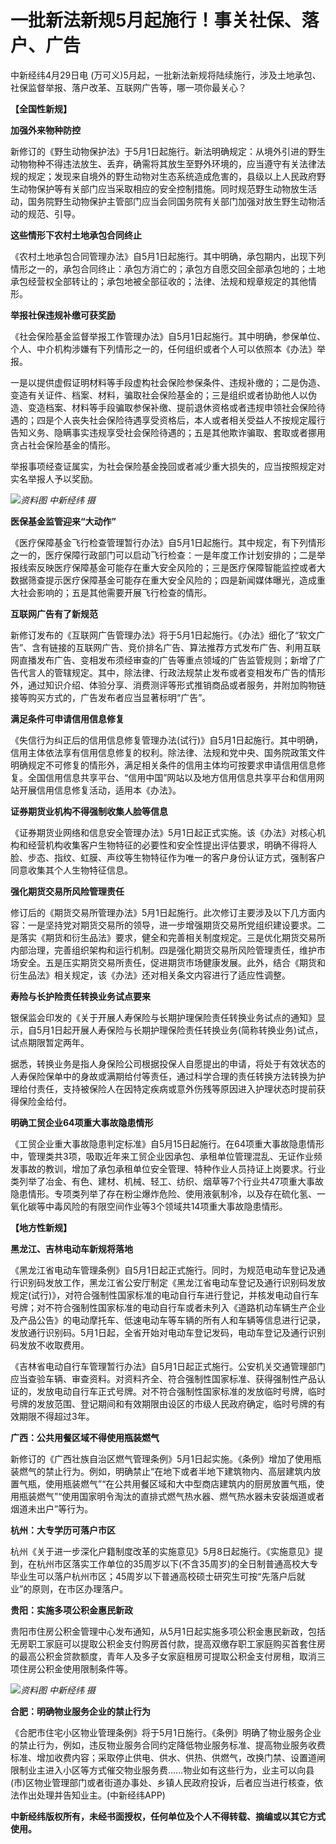 # 一批新法新规5月起施行！事关社保、落户、广告

中新经纬4月29日电 (万可义)5月起，一批新法新规将陆续施行，涉及土地承包、社保监督举报、落户改革、互联网广告等，哪一项你最关心？

**【全国性新规】**

**加强外来物种防控**

新修订的《野生动物保护法》于5月1日起施行。新法明确规定：从境外引进的野生动物物种不得违法放生、丢弃，确需将其放生至野外环境的，应当遵守有关法律法规的规定；发现来自境外的野生动物对生态系统造成危害的，县级以上人民政府野生动物保护等有关部门应当采取相应的安全控制措施。同时规范野生动物放生活动，国务院野生动物保护主管部门应当会同国务院有关部门加强对放生野生动物活动的规范、引导。

**这些情形下农村土地承包合同终止**

《农村土地承包合同管理办法》自5月1日起施行。其中明确，承包期内，出现下列情形之一的，承包合同终止：承包方消亡的；承包方自愿交回全部承包地的；土地承包经营权全部转让的；承包地被全部征收的；法律、法规和规章规定的其他情形。

**举报社保违规补缴可获奖励**

《社会保险基金监督举报工作管理办法》自5月1日起施行。其中明确，参保单位、个人、中介机构涉嫌有下列情形之一的，任何组织或者个人可以依照本《办法》举报。

一是以提供虚假证明材料等手段虚构社会保险参保条件、违规补缴的；二是伪造、变造有关证件、档案、材料，骗取社会保险基金的；三是组织或者协助他人以伪造、变造档案、材料等手段骗取参保补缴、提前退休资格或者违规申领社会保险待遇的；四是个人丧失社会保险待遇享受资格后，本人或者相关受益人不按规定履行告知义务、隐瞒事实违规享受社会保险待遇的；五是其他欺诈骗取、套取或者挪用贪占社会保险基金的情形。

举报事项经查证属实，为社会保险基金挽回或者减少重大损失的，应当按照规定对实名举报人予以奖励。

![](https://inews.gtimg.com/om_bt/OQzIqxx1yHcqYsNJY9FtwyfES5xt0DonsaYs-f-Ot6GdcAA/1000)_资料图 中新经纬 摄_

**医保基金监管迎来“大动作”**

《医疗保障基金飞行检查管理暂行办法》自5月1日起施行。其中规定，有下列情形之一的，医疗保障行政部门可以启动飞行检查：一是年度工作计划安排的；二是举报线索反映医疗保障基金可能存在重大安全风险的；三是医疗保障智能监控或者大数据筛查提示医疗保障基金可能存在重大安全风险的；四是新闻媒体曝光，造成重大社会影响的；五是其他需要开展飞行检查的情形。

**互联网广告有了新规范**

新修订发布的《互联网广告管理办法》将于5月1日起施行。《办法》细化了“软文广告”、含有链接的互联网广告、竞价排名广告、算法推荐方式发布广告、利用互联网直播发布广告、变相发布须经审查的广告等重点领域的广告监管规则；新增了广告代言人的管辖规定。其中，除法律、行政法规禁止发布或者变相发布广告的情形外，通过知识介绍、体验分享、消费测评等形式推销商品或者服务，并附加购物链接等购买方式的，广告发布者应当显著标明“广告”。

**满足条件可申请信用信息修复**

《失信行为纠正后的信用信息修复管理办法(试行)》自5月1日起施行。其中明确，信用主体依法享有信用信息修复的权利。除法律、法规和党中央、国务院政策文件明确规定不可修复的情形外，满足相关条件的信用主体均可按要求申请信用信息修复。全国信用信息共享平台、“信用中国”网站以及地方信用信息共享平台和信用网站开展信用信息修复活动，适用本《办法》。

**证券期货业机构不得强制收集人脸等信息**

《证券期货业网络和信息安全管理办法》5月1日起正式实施。该《办法》对核心机构和经营机构收集客户生物特征的必要性和安全性提出评估要求，明确不得将人脸、步态、指纹、虹膜、声纹等生物特征作为唯一的客户身份认证方式，强制客户同意收集其个人生物特征信息。

**强化期货交易所风险管理责任**

修订后的《期货交易所管理办法》5月1日起施行。此次修订主要涉及以下几方面内容：一是坚持党对期货交易所的领导，进一步增强期货交易所党组织建设要求。二是落实《期货和衍生品法》要求，健全和完善相关制度规定。三是优化期货交易所内部治理，完善组织架构和运行机制。四是强化期货交易所风险管理责任，维护市场安全。五是压实期货交易所责任，促进期货市场健康发展。此外，结合《期货和衍生品法》相关规定，该《办法》还对相关条文内容进行了适应性调整。

**寿险与长护险责任转换业务试点要来**

银保监会印发的《关于开展人寿保险与长期护理保险责任转换业务试点的通知》显示，自5月1日起开展人寿保险与长期护理保险责任转换业务(简称转换业务)试点，试点期限暂定两年。

据悉，转换业务是指人身保险公司根据投保人自愿提出的申请，将处于有效状态的人寿保险保单中的身故或满期给付等责任，通过科学合理的责任转换方法转换为护理给付责任，支持被保险人在因特定疾病或意外伤残等原因进入护理状态时提前获得保险金给付。

**明确工贸企业64项重大事故隐患情形**

《工贸企业重大事故隐患判定标准》自5月15日起施行。在64项重大事故隐患情形中，管理类共3项，吸取近年来工贸企业因承包、承租单位管理混乱、无证作业频发事故的教训，增加了承包承租单位安全管理、特种作业人员持证上岗要求。行业类列举了冶金、有色、建材、机械、轻工、纺织、烟草等7个行业共47项重大事故隐患情形。专项类列举了存在粉尘爆炸危险、使用液氨制冷，以及存在硫化氢、一氧化碳等中毒风险的有限空间作业等3个领域共14项重大事故隐患情形。

**【地方性新规】**

**黑龙江、吉林电动车新规将落地**

《黑龙江省电动车管理条例》自5月1日起正式施行。同时，为规范电动车登记及通行识别码发放工作，黑龙江省公安厅制定《黑龙江省电动车登记及通行识别码发放规定(试行)》，对符合强制性国家标准的电动自行车进行登记，并核发电动自行车号牌；对不符合强制性国家标准的电动自行车或者未列入《道路机动车辆生产企业及产品公告》的电动摩托车、低速电动车等车辆的所有人和车辆等信息进行记录，发放通行识别码。5月1日起，全省开始对电动车登记发码，电动车登记及通行识别码发放不收取费用。

《吉林省电动自行车管理暂行办法》自5月1日起正式施行。公安机关交通管理部门应当查验车辆、审查资料。对资料齐全、符合强制性国家标准、获得强制性产品认证的，发放电动自行车正式号牌。对不符合强制性国家标准的发放临时号牌，临时号牌的发放范围、登记期间和有效期限由设区的市级人民政府确定，临时号牌的有效期限不得超过3年。

**广西：公共用餐区域不得使用瓶装燃气**

新修订的《广西壮族自治区燃气管理条例》5月1日起实施。《条例》增加了使用瓶装燃气的禁止行为。例如，明确禁止“在地下或者半地下建筑物内、高层建筑内放置气瓶，使用瓶装燃气”“在公共用餐区域和大中型商店建筑内的厨房放置气瓶，使用瓶装燃气”“使用国家明令淘汰的直排式燃气热水器、燃气热水器未安装烟道或者烟道未出户”等行为。

**杭州：大专学历可落户市区**

杭州《关于进一步深化户籍制度改革的实施意见》5月8日起施行。《实施意见》提到，在杭州市区落实工作单位的35周岁以下(不含35周岁)的全日制普通高校大专毕业生可以落户杭州市区；45周岁以下普通高校硕士研究生可按“先落户后就业”的原则，在市区办理落户。

**贵阳：实施多项公积金惠民新政**

贵阳市住房公积金管理中心发布通知，从5月1日起实施多项公积金惠民新政，包括无房职工家庭可以提取公积金支付购房首付款，提高双缴存职工家庭购买首套住房的最高公积金贷款额度，青年人及多子女家庭租房可提取公积金支付房租，取消三项住房公积金使用限制条件等。

![](https://inews.gtimg.com/om_bt/OBcDEnL6I93A56jEB-CqyDbwyb3s6kuJJ_KFB_MbgwiqgAA/1000)_资料图 中新经纬 摄_

**合肥：明确物业服务企业的禁止行为**

《合肥市住宅小区物业管理条例》将于5月1日施行。《条例》明确了物业服务企业的禁止行为，例如，违反物业服务合同约定降低物业服务标准、提高物业服务收费标准、增加收费内容；采取停止供电、供水、供热、供燃气，改换门禁、设置道闸限制业主进入小区等方式催交物业服务费……物业如有这些行为，业主可以向县(市)区物业管理部门或者街道办事处、乡镇人民政府投诉，后者应当进行核查，依法作出处理并告知业主。(中新经纬APP)

**中新经纬版权所有，未经书面授权，任何单位及个人不得转载、摘编或以其它方式使用。**

